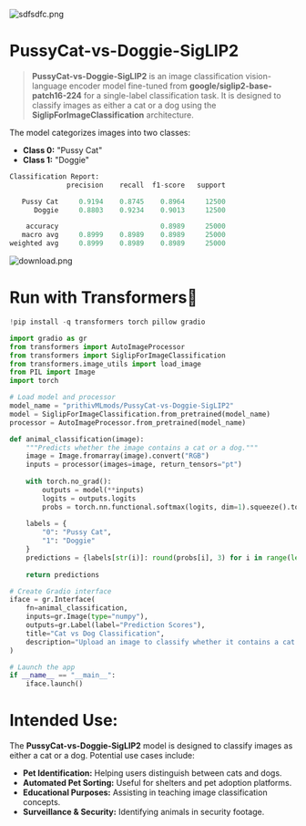 
![sdfsdfc.png](https://cdn-uploads.huggingface.co/production/uploads/65bb837dbfb878f46c77de4c/nOQzJQNWRvWDskXlG2IJ4.png)

# **PussyCat-vs-Doggie-SigLIP2**  

> **PussyCat-vs-Doggie-SigLIP2** is an image classification vision-language encoder model fine-tuned from **google/siglip2-base-patch16-224** for a single-label classification task. It is designed to classify images as either a cat or a dog using the **SiglipForImageClassification** architecture.  

The model categorizes images into two classes:  
- **Class 0:** "Pussy Cat"  
- **Class 1:** "Doggie"  

```py
Classification Report:
              precision    recall  f1-score   support

   Pussy Cat     0.9194    0.8745    0.8964     12500
      Doggie     0.8803    0.9234    0.9013     12500

    accuracy                         0.8989     25000
   macro avg     0.8999    0.8989    0.8989     25000
weighted avg     0.8999    0.8989    0.8989     25000
```

![download.png](https://cdn-uploads.huggingface.co/production/uploads/65bb837dbfb878f46c77de4c/WyUXhTD5UYzG_uBS3tI_l.png)

# **Run with Transformers🤗**  

```python
!pip install -q transformers torch pillow gradio
```

```python
import gradio as gr
from transformers import AutoImageProcessor
from transformers import SiglipForImageClassification
from transformers.image_utils import load_image
from PIL import Image
import torch

# Load model and processor
model_name = "prithivMLmods/PussyCat-vs-Doggie-SigLIP2"
model = SiglipForImageClassification.from_pretrained(model_name)
processor = AutoImageProcessor.from_pretrained(model_name)

def animal_classification(image):
    """Predicts whether the image contains a cat or a dog."""
    image = Image.fromarray(image).convert("RGB")
    inputs = processor(images=image, return_tensors="pt")
    
    with torch.no_grad():
        outputs = model(**inputs)
        logits = outputs.logits
        probs = torch.nn.functional.softmax(logits, dim=1).squeeze().tolist()
    
    labels = {
        "0": "Pussy Cat", 
        "1": "Doggie"
    }
    predictions = {labels[str(i)]: round(probs[i], 3) for i in range(len(probs))}
    
    return predictions

# Create Gradio interface
iface = gr.Interface(
    fn=animal_classification,
    inputs=gr.Image(type="numpy"),
    outputs=gr.Label(label="Prediction Scores"),
    title="Cat vs Dog Classification",
    description="Upload an image to classify whether it contains a cat or a dog."
)

# Launch the app
if __name__ == "__main__":
    iface.launch()
```  

# **Intended Use:**  

The **PussyCat-vs-Doggie-SigLIP2** model is designed to classify images as either a cat or a dog. Potential use cases include:  

- **Pet Identification:** Helping users distinguish between cats and dogs.  
- **Automated Pet Sorting:** Useful for shelters and pet adoption platforms.  
- **Educational Purposes:** Assisting in teaching image classification concepts.  
- **Surveillance & Security:** Identifying animals in security footage.
